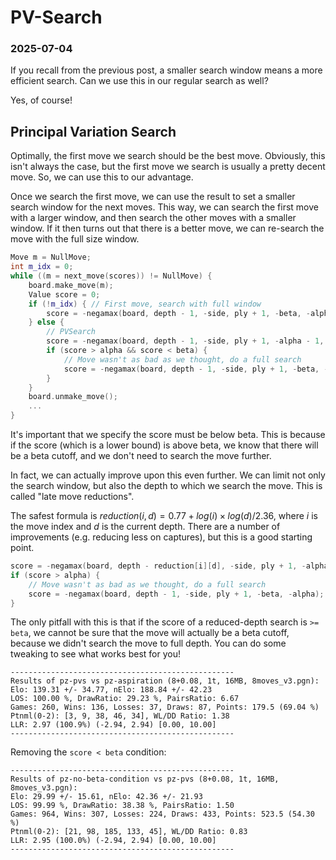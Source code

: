 # PV-Search
### 2025-07-04

If you recall from the previous post, a smaller search window means a more efficient search. Can we use this in our regular search as well?

Yes, of course!

## Principal Variation Search

Optimally, the first move we search should be the best move. Obviously, this isn't always the case, but the first move we search is usually a pretty decent move. So, we can use this to our advantage.

Once we search the first move, we can use the result to set a smaller search window for the next moves. This way, we can search the first move with a larger window, and then search the other moves with a smaller window. If it then turns out that there is a better move, we can re-search the move with the full size window.

```cpp
Move m = NullMove;
int m_idx = 0;
while ((m = next_move(scores)) != NullMove) {
	board.make_move(m);
	Value score = 0;
	if (!m_idx) { // First move, search with full window
		score = -negamax(board, depth - 1, -side, ply + 1, -beta, -alpha);
	} else {
		// PVSearch
		score = -negamax(board, depth - 1, -side, ply + 1, -alpha - 1, -alpha);
		if (score > alpha && score < beta) {
			// Move wasn't as bad as we thought, do a full search
			score = -negamax(board, depth - 1, -side, ply + 1, -beta, -alpha);
		}
	}
	board.unmake_move();
	...
}
```

It's important that we specify the score must be below beta. This is because if the score (which is a lower bound) is above beta, we know that there will be a beta cutoff, and we don't need to search the move further.

In fact, we can actually improve upon this even further. We can limit not only the search window, but also the depth to which we search the move. This is called "late move reductions".

The safest formula is $reduction(i, d) = 0.77 + log(i) \times log(d) / 2.36$, where $i$ is the move index and $d$ is the current depth. There are a number of improvements (e.g. reducing less on captures), but this is a good starting point.

```cpp
score = -negamax(board, depth - reduction[i][d], -side, ply + 1, -alpha - 1, -alpha);
if (score > alpha) {
	// Move wasn't as bad as we thought, do a full search
	score = -negamax(board, depth - 1, -side, ply + 1, -beta, -alpha);
}
```

The only pitfall with this is that if the score of a reduced-depth search is `>= beta`, we cannot be sure that the move will actually be a beta cutoff, because we didn't search the move to full depth. You can do some tweaking to see what works best for you!

```
--------------------------------------------------
Results of pz-pvs vs pz-aspiration (8+0.08, 1t, 16MB, 8moves_v3.pgn):
Elo: 139.31 +/- 34.77, nElo: 188.84 +/- 42.23
LOS: 100.00 %, DrawRatio: 29.23 %, PairsRatio: 6.67
Games: 260, Wins: 136, Losses: 37, Draws: 87, Points: 179.5 (69.04 %)
Ptnml(0-2): [3, 9, 38, 46, 34], WL/DD Ratio: 1.38
LLR: 2.97 (100.9%) (-2.94, 2.94) [0.00, 10.00]
--------------------------------------------------
```

Removing the `score < beta` condition:

```
--------------------------------------------------
Results of pz-no-beta-condition vs pz-pvs (8+0.08, 1t, 16MB, 8moves_v3.pgn):
Elo: 29.99 +/- 15.61, nElo: 42.36 +/- 21.93
LOS: 99.99 %, DrawRatio: 38.38 %, PairsRatio: 1.50
Games: 964, Wins: 307, Losses: 224, Draws: 433, Points: 523.5 (54.30 %)
Ptnml(0-2): [21, 98, 185, 133, 45], WL/DD Ratio: 0.83
LLR: 2.95 (100.0%) (-2.94, 2.94) [0.00, 10.00]
--------------------------------------------------
```
